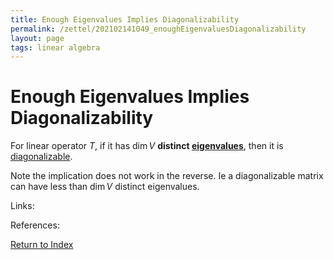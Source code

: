 ```yaml
---
title: Enough Eigenvalues Implies Diagonalizability
permalink: /zettel/202102141049_enoughEigenvaluesDiagonalizability
layout: page
tags: linear algebra
---
```

# Enough Eigenvalues Implies Diagonalizability

For linear operator $T$, if it has $\mathrm{dim} \, V$ **distinct [eigenvalues](202102120912_eigenvalueDefinition)**, then it is 
[diagonalizable](202102141037_diagonalizableDefinition).

Note the implication does not work in the reverse. Ie a diagonalizable matrix can have less than $\mathrm{dim} \, V$
distinct eigenvalues.

Links: 

References: 

[Return to Index](index)